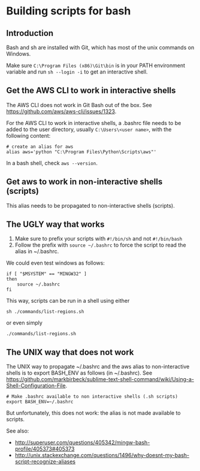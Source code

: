 # Building scripts for bash

## Introduction

Bash and sh are installed with Git, which has most of the unix commands on Windows.

Make sure ```C:\Program Files (x86)\Git\bin``` is in your PATH environment variable and run ```sh --login -i``` to get an interactive shell.

## Get the AWS CLI to work in interactive shells

The AWS CLI does not work in Git Bash out of the box. See https://github.com/aws/aws-cli/issues/1323.

For the AWS CLI to work in interactive shells, a .bashrc file needs to be added to the user directory, usually ```C:\Users\<user name>```,
with the following content:

```shell
# create an alias for aws
alias aws='python "C:\Program Files\Python\Scripts\aws"'
```

In a bash shell, check ```aws --version```.

## Get aws to work in non-interactive shells (scripts)

This alias needs to be propagated to non-interactive shells (scripts).

## The UGLY way that works

1. Make sure to prefix your scripts with ```#!/bin/sh``` and not ```#!/bin/bash```
2. Follow the prefix with ```source ~/.bashrc``` to force the script to read the alias in ~/.bashrc.

We could even test windows as follows:

```shell
if [ "$MSYSTEM" == "MINGW32" ]
then
    source ~/.bashrc
fi
```

This way, scripts can be run in a shell using either
 
```
sh ./commands/list-regions.sh
```

or even simply

```
./commands/list-regions.sh
```

## The UNIX way that does not work

The UNIX way to propagate ~/.bashrc and the aws alias to non-interactive shells is to export BASH_ENV as follows (in ~/.bashrc).
See https://github.com/markbirbeck/sublime-text-shell-command/wiki/Using-a-Shell-Configuration-File.

```shell
# Make .bashrc available to non interactive shells (.sh scripts)
export BASH_ENV=~/.bashrc
```

But unfortunately, this does not work: the alias is not made available to scripts.

See also:
- http://superuser.com/questions/405342/mingw-bash-profile/405373#405373
- http://unix.stackexchange.com/questions/1496/why-doesnt-my-bash-script-recognize-aliases

